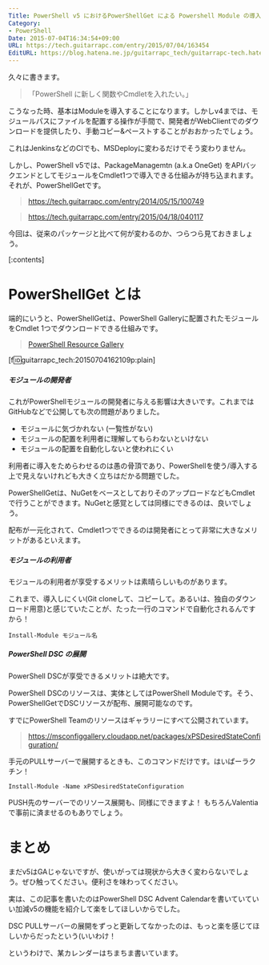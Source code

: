 ```yaml
---
Title: PowerShell v5 におけるPowerShellGet による Powershell Module の導入はどう変わるのか
Category:
- PowerShell
Date: 2015-07-04T16:34:54+09:00
URL: https://tech.guitarrapc.com/entry/2015/07/04/163454
EditURL: https://blog.hatena.ne.jp/guitarrapc_tech/guitarrapc-tech.hatenablog.com/atom/entry/8454420450100186372
---
```


久々に書きます。

> 「PowerShell に新しく関数やCmdletを入れたい。」

こうなった時、基本はModuleを導入することになります。しかしv4までは、モジュールパスにファイルを配置する操作が手間で、開発者がWebClientでのダウンロードを提供したり、手動コピー&ペーストすることがおおかったでしょう。

これはJenkinsなどのCIでも、MSDeployに変わるだけでそう変わりません。

しかし、PowerShell v5では、PackageManagemtn (a.k.a OneGet) をAPIバックエンドとしてモジュールをCmdlet1つで導入できる仕組みが持ち込まれます。それが、PowerShellGetです。

> https://tech.guitarrapc.com/entry/2014/05/15/100749

> https://tech.guitarrapc.com/entry/2015/04/18/040117

今回は、従来のパッケージと比べて何が変わるのか、つらつら見ておきましょう。


[:contents]

# PowerShellGet とは

端的にいうと、PowerShellGetは、PowerShell Galleryに配置されたモジュールをCmdlet 1つでダウンロードできる仕組みです。

> [PowerShell Resource Gallery](https://msconfiggallery.cloudapp.net/)

[f:id:guitarrapc_tech:20150704162109p:plain]


##### モジュールの開発者

これがPowerShellモジュールの開発者に与える影響は大きいです。これまではGitHubなどで公開しても次の問題がありました。

- モジュールに気づかれない (一覧性がない)
- モジュールの配置を利用者に理解してもらわないといけない
- モジュールの配置を自動化しないと使われにくい

利用者に導入をためらわせるのは愚の骨頂であり、PowerShellを使う/導入する上で見えないけれども大きく立ちはだかる問題でした。

PowerShellGetは、NuGetをベースとしておりそのアップロードなどもCmdletで行うことができます。NuGetと感覚としては同様にできるのは、良いでしょう。

配布が一元化されて、Cmdlet1つでできるのは開発者にとって非常に大きなメリットがあるといえます。

##### モジュールの利用者

モジュールの利用者が享受するメリットは素晴らしいものがあります。

これまで、導入しにくい(Git cloneして、コピーして。あるいは、独自のダウンロード用意)と感じていたことが、たった一行のコマンドで自動化されるんですから！

```
Install-Module モジュール名
```

##### PowerShell DSC の展開

PowerShell DSCが享受できるメリットは絶大です。

PowerShell DSCのリソースは、実体としてはPowerShell Moduleです。そう、PowerShellGetでDSCリソースが配布、展開可能なのです。

すでにPowerShell Teamのリソースはギャラリーにすべて公開されています。

> https://msconfiggallery.cloudapp.net/packages/xPSDesiredStateConfiguration/

手元のPULLサーバーで展開するときも、このコマンドだけです。はいぱーラクチン！

```
Install-Module -Name xPSDesiredStateConfiguration
```

PUSH先のサーバーでのリソース展開も、同様にできますよ！ もちろんValentiaで事前に済ませるのもありでしょう。


# まとめ

まだv5はGAじゃないですが、使いがっては現状から大きく変わらないでしょう。ぜひ触ってください。便利さを味わってください。

実は、この記事を書いたのはPowerShell DSC Advent Calendarを書いていていい加減v5の機能を紹介して楽をしてほしいからでした。

DSC PULLサーバーの展開をずっと更新してなかったのは、もっと楽を感じてほしいからだったという(いいわけ！

というわけで、某カレンダーはちまちま書いています。
